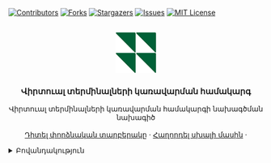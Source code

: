 <a name="readme-top"></a>

[![Contributors][contributors-shield]][contributors-url]
[![Forks][forks-shield]][forks-url]
[![Stargazers][stars-shield]][stars-url]
[![Issues][issues-shield]][issues-url]
[![MIT License][license-shield]][license-url]



<!-- PROJECT LOGO -->
<br />
<div align="center">
    <img src="images/logo.png" alt="Logo" width="80" height="80">

  <h3 align="center">Վիրտուալ տերմինալների կառավարման համակարգ</h3>

  <p align="center">
    Վիրտուալ տերմինալների կառավարման համակարգի նախագծման նախագիծ
    <br />
    <br />
    <a href="https://github.com/hgzraryan/Ufar-TMS-Progect">Դիտել փորձնական տարբերակը</a>
    ·
    <a href="https://github.com/hgzraryan/Ufar-TMS-Progect/issues">Հաղորդել սխալի մասին</a>
    ·
  </p>
</div>



<!-- TABLE OF CONTENTS -->
<details>
  <summary>Բովանդակություն</summary>
  <ol>
    <li>
      <a href="#Նախագծի մասին">Նախագծի մասին</a>
      <ul>
        <li><a href="#Նախագծի կառուցվածքը">Նախագծի կառուցվածքը</a></li>
      </ul>
    </li>
	<!--
    <li>
      <a href="#getting-started">Getting Started</a>
      <ul>
        <li><a href="#prerequisites">Prerequisites</a></li>
        <li><a href="#installation">Installation</a></li>
      </ul>
    </li>
    <li><a href="#usage">Usage</a></li>
    <li><a href="#roadmap">Roadmap</a></li>
    <li><a href="#contributing">Contributing</a></li>
	-->
    <li><a href="#Լիցենզիա">Լիցենզիա</a></li>
    <li><a href="#Նախագծի թիմը">Նախագծի թիմը</a></li>
	<!--
    <li><a href="#acknowledgments">Acknowledgments</a></li>
	––>
  </ol>
</details>



<!-- ABOUT THE PROJECT -->
## Նախագծի մասին

[![Product Name Screen Shot][product-screenshot]](https://example.com)

<!--
There are many great README templates available on GitHub; however, I didn't find one that really suited my needs so I created this enhanced one. I want to create a README template so amazing that it'll be the last one you ever need -- I think this is it.

Here's why:
* Your time should be focused on creating something amazing. A project that solves a problem and helps others
* You shouldn't be doing the same tasks over and over like creating a README from scratch
* You should implement DRY principles to the rest of your life :smile:

Of course, no one template will serve all projects since your needs may be different. So I'll be adding more in the near future. You may also suggest changes by forking this repo and creating a pull request or opening an issue. Thanks to all the people have contributed to expanding this template!

Use the `BLANK_README.md` to get started.
-->

<p align="right">(<a href="#readme-top">երադառնալ սկիզբ</a>)</p>



### Նախագծի կառուցվածքը

Նախագիծը իրենից ներկայացնում է ավտոմատ կառավարման համակարգ վիրտուալ պոս տերմինալների սպասարկման համար։
Նախագիծը բաղկացած է 3 մասից, "Front", "API Gateway", "DB".
Տվյալների բազայի կառուցվածքի համար նաել [https://github.com/hgzraryan/Ufar-TMS-Progect/DATABASE–PGDATA.vsdx](DATABASE–PGDATA.vsdx) ֆայլը


* Ֆրոնտային մասը [![React][React.js]][React-url]
* Ապի գեթվեյ [![Csharp][Csharp.com]][Csharp-url]
* Տվյալների բազա [![MySql][MySql.com]][MySql-url]
* Թեստավորում [![selenium][selenium.com]][selenium-url]

<p align="right">(<a href="#readme-top">Վերադառնալ սկիզբ</a>)</p>



<!-- GETTING STARTED -->
<!--
## Getting Started

This is an example of how you may give instructions on setting up your project locally.
To get a local copy up and running follow these simple example steps.

### Prerequisites

This is an example of how to list things you need to use the software and how to install them.
* npm
  ```sh
  npm install npm@latest -g
  ```

### Installation

_Below is an example of how you can instruct your audience on installing and setting up your app. This template doesn't rely on any external dependencies or services._

1. Get a free API Key at [https://example.com](https://example.com)
2. Clone the repo
   ```sh
   git clone https://github.com/your_username_/Project-Name.git
   ```
3. Install NPM packages
   ```sh
   npm install
   ```
4. Enter your API in `config.js`
   ```js
   const API_KEY = 'ENTER YOUR API';
   ```

<p align="right">(<a href="#readme-top">Վերադառնալ սկիզբ</a>)</p>

-->

<!-- USAGE EXAMPLES -->
<!--
## Usage

Use this space to show useful examples of how a project can be used. Additional screenshots, code examples and demos work well in this space. You may also link to more resources.

_For more examples, please refer to the [Documentation](https://example.com)_

<p align="right">(<a href="#readme-top">Վերադառնալ սկիզբ</a>)</p>
-->


<!-- ROADMAP -->
<!--
## Roadmap

- [x] Add Changelog
- [x] Add back to top links
- [ ] Add Additional Templates w/ Examples
- [ ] Add "components" document to easily copy & paste sections of the readme
- [ ] Multi-language Support
    - [ ] Chinese
    - [ ] Spanish

See the [open issues](https://github.com/othneildrew/Best-README-Template/issues) for a full list of proposed features (and known issues).

<p align="right">(<a href="#readme-top">Վերադառնալ սկիզբ</a>)</p>
-->


<!-- CONTRIBUTING -->
<!--
## Contributing

Contributions are what make the open source community such an amazing place to learn, inspire, and create. Any contributions you make are **greatly appreciated**.

If you have a suggestion that would make this better, please fork the repo and create a pull request. You can also simply open an issue with the tag "enhancement".
Don't forget to give the project a star! Thanks again!

1. Fork the Project
2. Create your Feature Branch (`git checkout -b feature/AmazingFeature`)
3. Commit your Changes (`git commit -m 'Add some AmazingFeature'`)
4. Push to the Branch (`git push origin feature/AmazingFeature`)
5. Open a Pull Request

<p align="right">(<a href="#readme-top">Վերադառնալ սկիզբ</a>)</p>

-->

<!-- LICENSE -->
## Լիցենզիա

Տարածված է MIT լիցենզիայի ներքո: Լրացուցիչ տեղեկությունների համար տե՛ս «LICENSE.txt»:

<p align="right">(<a href="#readme-top">Վերադառնալ սկիզբ</a>)</p>



<!-- CONTACT -->
## Նախագծի թիմը

<p>

<b>Ֆրոնտային մասը</b>
<ul>
	<li>Ինեսա Մովսեսյան</li>
	<li>Արևիկ Նավասարդյան</li>
	<li>Հմայակ Մխիթարյան</li>
</ul>
</p>
<p>
<b>Ապի գեթվեյ</b>
<ul>
	<li>Ռազմիկ Արշակյան</li>
	<li>Հարություն Նավասարդյան</li>
	<li>Էդուարդ Վարդանյան</li>
</ul>
</p>
<p>
<b>Տվյալների բազա<b>

<ul>
	<li>Մարիամ Պողոսյան</li>
	<li>Մարիամ Ղանդիլյան</li>
	<li>Սիլվա Օհանյան</li>
</ul>
</p>
<p>
<b>Թեստավորում</b>
<ul>
	<li>Արիս Նանյան</li>
</ul>
</p>
</br></br>

Նախագծի հղումը: [https://github.com/hgzraryan/Ufar-TMS-Progect/](https://github.com/hgzraryan/Ufar-TMS-Progect/)



<p align="right">(<a href="#readme-top">Վերադառնալ սկիզբ</a>)</p>



<!-- ACKNOWLEDGMENTS -->
<!--
## Acknowledgments

Use this space to list resources you find helpful and would like to give credit to. I've included a few of my favorites to kick things off!

* [Choose an Open Source License](https://choosealicense.com)
* [GitHub Emoji Cheat Sheet](https://www.webpagefx.com/tools/emoji-cheat-sheet)
* [Malven's Flexbox Cheatsheet](https://flexbox.malven.co/)
* [Malven's Grid Cheatsheet](https://grid.malven.co/)
* [Img Shields](https://shields.io)
* [GitHub Pages](https://pages.github.com)
* [Font Awesome](https://fontawesome.com)
* [React Icons](https://react-icons.github.io/react-icons/search)

<p align="right">(<a href="#readme-top">Վերադառնալ սկիզբ</a>)</p>

-->




<!-- MARKDOWN LINKS & IMAGES -->
<!-- https://www.markdownguide.org/basic-syntax/#reference-style-links -->
[contributors-shield]: https://img.shields.io/github/contributors/othneildrew/Best-README-Template.svg?style=for-the-badge
[contributors-url]: https://github.com/hgzraryan/Ufar-TMS-Progect/graphs/contributors



[forks-shield]: https://img.shields.io/github/forks/othneildrew/Best-README-Template.svg?style=for-the-badge
[forks-url]: https://github.com/hgzraryan/Ufar-TMS-Progect/network/members


[stars-shield]: https://img.shields.io/github/stars/othneildrew/Best-README-Template.svg?style=for-the-badge
[stars-url]: https://github.com/hgzraryan/Ufar-TMS-Progect/stargazers



[issues-shield]: https://img.shields.io/github/issues/othneildrew/Best-README-Template.svg?style=for-the-badge
[issues-url]: https://github.com/hgzraryan/Ufar-TMS-Progect/issues



[license-shield]: https://img.shields.io/github/license/othneildrew/Best-README-Template.svg?style=for-the-badge
[license-url]: https://github.com/hgzraryan/Ufar-TMS-Progect/blob/main/LICENSE.txt



[product-screenshot]: images/progect-plan.jpg

[React.js]: https://img.shields.io/badge/React-20232A?style=for-the-badge&logo=react&logoColor=61DAFB
[React-url]: https://reactjs.org/

[MySql.com]: https://img.shields.io/badge/mysql-%2300f.svg?style=for-the-badge&logo=mysql&logoColor=white
[MySql-url]: https://MySql.com 

[Csharp.com]: https://img.shields.io/badge/c%23-%23239120.svg?style=for-the-badge&logo=c-sharp&logoColor=white
[Csharp-url]: https://csharp.com 


[selenium.com]: https://img.shields.io/badge/-selenium-%43B02A?style=for-the-badge&logo=selenium&logoColor=white
[selenium-url]: https://selenium.com 


